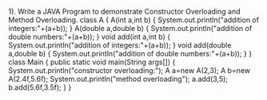 1). Write a JAVA Program to demonstrate Constructor Overloading and Method Overloading.
class A
{
A(int a,int b)
{
System.out.println("addition of integers:"+(a+b));
}
A(double a,double b)
{
System.out.println("addition of double numbers:"+(a+b));
}
void add(int a,int b)
{
System.out.println("addition of integers:"+(a+b));
}
void add(double a,double b)
{
System.out.println("addition of double numbers:"+(a+b));
}
}
class Main
{
public static void main(String args[])
{
System.out.println("constructor overloading:");
A a=new A(2,3);
A b=new A(2.4f,5.6f);
System.out.println("method overloading");
a.add(3,5);
b.add(5.6f,3.5f);
}
}
